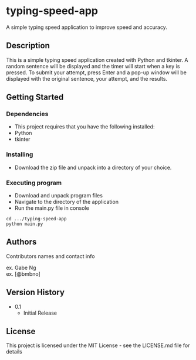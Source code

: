 # typing-speed-app

A simple typing speed application to improve speed and accuracy.

## Description

This is a simple typing speed application created with Python and tkinter. A random sentence will be displayed
and the timer will start when a key is pressed. To submit your attempt, press Enter and a pop-up window will
be displayed with the original sentence, your attempt, and the results.

## Getting Started

### Dependencies

* This project requires that you have the following installed:
* Python
* tkinter

### Installing

* Download the zip file and unpack into a directory of your choice.

### Executing program

* Download and unpack program files
* Navigate to the directory of the application
* Run the main.py file in console
```
cd .../typing-speed-app
python main.py
```

## Authors

Contributors names and contact info

ex. Gabe Ng  
ex. [@bmbno]

## Version History

* 0.1
    * Initial Release

## License

This project is licensed under the MIT License - see the LICENSE.md file for details
